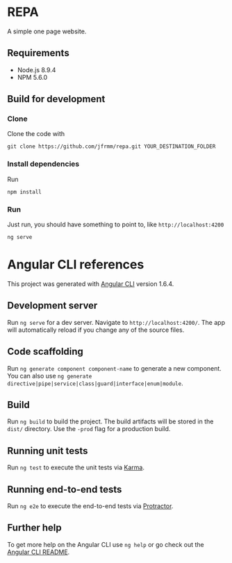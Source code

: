 # REPA
A simple one page website.

## Requirements
+ Node.js 8.9.4
+ NPM 5.6.0

## Build for development

### Clone
Clone the code with
```
git clone https://github.com/jfrmm/repa.git YOUR_DESTINATION_FOLDER
```

### Install dependencies
Run 
```
npm install
```

### Run
Just run, you should have something to point to, like `http://localhost:4200`
```
ng serve
```

# Angular CLI references
This project was generated with [Angular CLI](https://github.com/angular/angular-cli) version 1.6.4.

## Development server

Run `ng serve` for a dev server. Navigate to `http://localhost:4200/`. The app will automatically reload if you change any of the source files.

## Code scaffolding

Run `ng generate component component-name` to generate a new component. You can also use `ng generate directive|pipe|service|class|guard|interface|enum|module`.

## Build

Run `ng build` to build the project. The build artifacts will be stored in the `dist/` directory. Use the `-prod` flag for a production build.

## Running unit tests

Run `ng test` to execute the unit tests via [Karma](https://karma-runner.github.io).

## Running end-to-end tests

Run `ng e2e` to execute the end-to-end tests via [Protractor](http://www.protractortest.org/).

## Further help

To get more help on the Angular CLI use `ng help` or go check out the [Angular CLI README](https://github.com/angular/angular-cli/blob/master/README.md).
